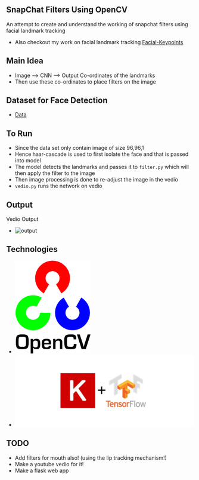 ## SnapChat Filters Using OpenCV
An attempt to create and understand the working of snapchat filters using facial landmark tracking
- Also checkout my work on facial landmark tracking [Facial-Keypoints](https://github.com/mananmadan/Facial-Keypoints)


## Main Idea
- Image --> CNN --> Output Co-ordinates of the landmarks
- Then use these co-ordinates to place filters on the image 

## Dataset for Face Detection
- [Data](https://www.kaggle.com/drgilermo/face-images-with-marked-landmark-points)

## To Run
- Since the data set only contain image of size 96,96,1
- Hence haar-cascade is used to first isolate the face and that is passed into model
- The model detects the landmarks and passes it to ```filter.py``` which will then apply the filter to the image
- Then image processing is done to re-adjust the image in the vedio
- ```vedio.py``` runs the network on vedio


## Output
Vedio Output
- ![output](output/output.gif)

## Technologies
- ![opencv](opencv.png)
- ![tf-keras](tf-keras.jpeg)
## TODO
- Add filters for mouth also! (using the lip tracking mechanism!)
- Make a youtube vedio for it!
- Make a flask web app